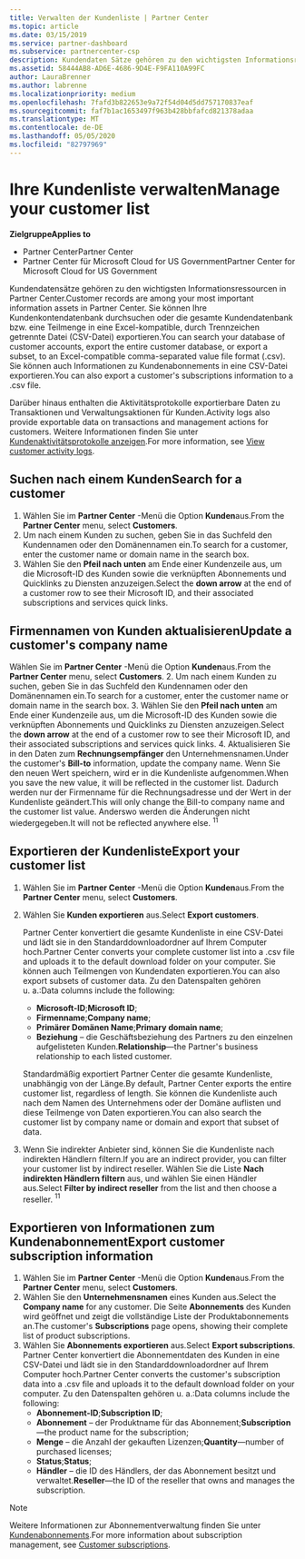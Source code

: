 ```yaml
---
title: Verwalten der Kundenliste | Partner Center
ms.topic: article
ms.date: 03/15/2019
ms.service: partner-dashboard
ms.subservice: partnercenter-csp
description: Kundendaten Sätze gehören zu den wichtigsten Informationsressourcen. Erfahren Sie, wie Sie Informationen in der Kundenliste anzeigen, durchsuchen, aktualisieren und exportieren.
ms.assetid: 58444AB8-AD6E-4686-9D4E-F9FA110A99FC
author: LauraBrenner
ms.author: labrenne
ms.localizationpriority: medium
ms.openlocfilehash: 7fafd3b822653e9a72f54d04d5dd757170837eaf
ms.sourcegitcommit: faf7b1ac1653497f963b428bbfafcd821378adaa
ms.translationtype: MT
ms.contentlocale: de-DE
ms.lasthandoff: 05/05/2020
ms.locfileid: "82797969"
---
```

# <a name="manage-your-customer-list"></a><span data-ttu-id="5b2cb-104">Ihre Kundenliste verwalten</span><span class="sxs-lookup"><span data-stu-id="5b2cb-104">Manage your customer list</span></span>

<span data-ttu-id="5b2cb-105">**Zielgruppe**</span><span class="sxs-lookup"><span data-stu-id="5b2cb-105">**Applies to**</span></span>

-  <span data-ttu-id="5b2cb-106">Partner Center</span><span class="sxs-lookup"><span data-stu-id="5b2cb-106">Partner Center</span></span>
-  <span data-ttu-id="5b2cb-107">Partner Center für Microsoft Cloud for US Government</span><span class="sxs-lookup"><span data-stu-id="5b2cb-107">Partner Center for Microsoft Cloud for US Government</span></span>


<span data-ttu-id="5b2cb-108">Kundendatensätze gehören zu den wichtigsten Informationsressourcen in Partner Center.</span><span class="sxs-lookup"><span data-stu-id="5b2cb-108">Customer records are among your most important information assets in Partner Center.</span></span> <span data-ttu-id="5b2cb-109">Sie können Ihre Kundenkontendatenbank durchsuchen oder die gesamte Kundendatenbank bzw. eine Teilmenge in eine Excel-kompatible, durch Trennzeichen getrennte Datei (CSV-Datei) exportieren.</span><span class="sxs-lookup"><span data-stu-id="5b2cb-109">You can search your database of customer accounts, export the entire customer database, or export a subset, to an Excel-compatible comma-separated value file format (.csv).</span></span> <span data-ttu-id="5b2cb-110">Sie können auch Informationen zu Kundenabonnements in eine CSV-Datei exportieren.</span><span class="sxs-lookup"><span data-stu-id="5b2cb-110">You can also export a customer's subscriptions information to a .csv file.</span></span>

<span data-ttu-id="5b2cb-111">Darüber hinaus enthalten die Aktivitätsprotokolle exportierbare Daten zu Transaktionen und Verwaltungsaktionen für Kunden.</span><span class="sxs-lookup"><span data-stu-id="5b2cb-111">Activity logs also provide exportable data on transactions and management actions for customers.</span></span> <span data-ttu-id="5b2cb-112">Weitere Informationen finden Sie unter [Kundenaktivitätsprotokolle anzeigen](activity-logs.md).</span><span class="sxs-lookup"><span data-stu-id="5b2cb-112">For more information, see [View customer activity logs](activity-logs.md).</span></span>


## <a name="search-for-a-customer"></a><span data-ttu-id="5b2cb-113">Suchen nach einem Kunden</span><span class="sxs-lookup"><span data-stu-id="5b2cb-113">Search for a customer</span></span>

1.  <span data-ttu-id="5b2cb-114">Wählen Sie im **Partner Center** -Menü die Option **Kunden**aus.</span><span class="sxs-lookup"><span data-stu-id="5b2cb-114">From the **Partner Center** menu, select **Customers**.</span></span>
2.  <span data-ttu-id="5b2cb-115">Um nach einem Kunden zu suchen, geben Sie in das Suchfeld den Kundennamen oder den Domänennamen ein.</span><span class="sxs-lookup"><span data-stu-id="5b2cb-115">To search for a customer, enter the customer name or domain name in the search box.</span></span>
3.  <span data-ttu-id="5b2cb-116">Wählen Sie den **Pfeil nach unten** am Ende einer Kundenzeile aus, um die Microsoft-ID des Kunden sowie die verknüpften Abonnements und Quicklinks zu Diensten anzuzeigen.</span><span class="sxs-lookup"><span data-stu-id="5b2cb-116">Select the **down arrow** at the end of a customer row to see their Microsoft ID, and their associated subscriptions and services quick links.</span></span>

## <a name="update-a-customers-company-name"></a><span data-ttu-id="5b2cb-117">Firmennamen von Kunden aktualisieren</span><span class="sxs-lookup"><span data-stu-id="5b2cb-117">Update a customer's company name</span></span>

<span data-ttu-id="5b2cb-118">Wählen Sie im **Partner Center** -Menü die Option **Kunden**aus.</span><span class="sxs-lookup"><span data-stu-id="5b2cb-118">From the **Partner Center** menu, select **Customers**.</span></span>
2.  <span data-ttu-id="5b2cb-119">Um nach einem Kunden zu suchen, geben Sie in das Suchfeld den Kundennamen oder den Domänennamen ein.</span><span class="sxs-lookup"><span data-stu-id="5b2cb-119">To search for a customer, enter the customer name or domain name in the search box.</span></span>
3.  <span data-ttu-id="5b2cb-120">Wählen Sie den **Pfeil nach unten** am Ende einer Kundenzeile aus, um die Microsoft-ID des Kunden sowie die verknüpften Abonnements und Quicklinks zu Diensten anzuzeigen.</span><span class="sxs-lookup"><span data-stu-id="5b2cb-120">Select the **down arrow** at the end of a customer row to see their Microsoft ID, and their associated subscriptions and services quick links.</span></span>
4.  <span data-ttu-id="5b2cb-121">Aktualisieren Sie in den Daten zum **Rechnungsempfänger** den Unternehmensnamen.</span><span class="sxs-lookup"><span data-stu-id="5b2cb-121">Under the customer's **Bill-to** information, update the company name.</span></span> <span data-ttu-id="5b2cb-122">Wenn Sie den neuen Wert speichern, wird er in die Kundenliste aufgenommen.</span><span class="sxs-lookup"><span data-stu-id="5b2cb-122">When you save the new value, it will be reflected in the customer list.</span></span> <span data-ttu-id="5b2cb-123">Dadurch werden nur der Firmenname für die Rechnungsadresse und der Wert in der Kundenliste geändert.</span><span class="sxs-lookup"><span data-stu-id="5b2cb-123">This will only change the Bill-to company name and the customer list value.</span></span> <span data-ttu-id="5b2cb-124">Anderswo werden die Änderungen nicht wiedergegeben.</span><span class="sxs-lookup"><span data-stu-id="5b2cb-124">It will not be reflected anywhere else.</span></span>
<span data-ttu-id="5b2cb-125"><sup>1</sup></span><span class="sxs-lookup"><span data-stu-id="5b2cb-125"><sup>1</sup></span></span>
## <a name="export-your-customer-list"></a><span data-ttu-id="5b2cb-126">Exportieren der Kundenliste</span><span class="sxs-lookup"><span data-stu-id="5b2cb-126">Export your customer list</span></span>

1.  <span data-ttu-id="5b2cb-127">Wählen Sie im **Partner Center** -Menü die Option **Kunden**aus.</span><span class="sxs-lookup"><span data-stu-id="5b2cb-127">From the **Partner Center** menu, select **Customers**.</span></span>
2.  <span data-ttu-id="5b2cb-128">Wählen Sie **Kunden exportieren** aus.</span><span class="sxs-lookup"><span data-stu-id="5b2cb-128">Select **Export customers**.</span></span>

    <span data-ttu-id="5b2cb-129">Partner Center konvertiert die gesamte Kundenliste in eine CSV-Datei und lädt sie in den Standarddownloadordner auf Ihrem Computer hoch.</span><span class="sxs-lookup"><span data-stu-id="5b2cb-129">Partner Center converts your complete customer list into a .csv file and uploads it to the default download folder on your computer.</span></span> <span data-ttu-id="5b2cb-130">Sie können auch Teilmengen von Kundendaten exportieren.</span><span class="sxs-lookup"><span data-stu-id="5b2cb-130">You can also export subsets of customer data.</span></span> <span data-ttu-id="5b2cb-131">Zu den Datenspalten gehören u. a.:</span><span class="sxs-lookup"><span data-stu-id="5b2cb-131">Data columns include the following:</span></span>

    -   <span data-ttu-id="5b2cb-132">**Microsoft-ID**;</span><span class="sxs-lookup"><span data-stu-id="5b2cb-132">**Microsoft ID**;</span></span>
    -   <span data-ttu-id="5b2cb-133">**Firmenname**;</span><span class="sxs-lookup"><span data-stu-id="5b2cb-133">**Company name**;</span></span>
    -   <span data-ttu-id="5b2cb-134">**Primärer Domänen Name**;</span><span class="sxs-lookup"><span data-stu-id="5b2cb-134">**Primary domain name**;</span></span>
    -   <span data-ttu-id="5b2cb-135">**Beziehung** – die Geschäftsbeziehung des Partners zu den einzelnen aufgelisteten Kunden.</span><span class="sxs-lookup"><span data-stu-id="5b2cb-135">**Relationship**—the Partner's business relationship to each listed customer.</span></span>

    <span data-ttu-id="5b2cb-136">Standardmäßig exportiert Partner Center die gesamte Kundenliste, unabhängig von der Länge.</span><span class="sxs-lookup"><span data-stu-id="5b2cb-136">By default, Partner Center exports the entire customer list, regardless of length.</span></span> <span data-ttu-id="5b2cb-137">Sie können die Kundenliste auch nach dem Namen des Unternehmens oder der Domäne auflisten und diese Teilmenge von Daten exportieren.</span><span class="sxs-lookup"><span data-stu-id="5b2cb-137">You can also search the customer list by company name or domain and export that subset of data.</span></span>

3.  <span data-ttu-id="5b2cb-138">Wenn Sie indirekter Anbieter sind, können Sie die Kundenliste nach indirekten Händlern filtern.</span><span class="sxs-lookup"><span data-stu-id="5b2cb-138">If you are an indirect provider, you can filter your customer list by indirect reseller.</span></span> <span data-ttu-id="5b2cb-139">Wählen Sie die Liste **Nach indirekten Händlern filtern** aus, und wählen Sie einen Händler aus.</span><span class="sxs-lookup"><span data-stu-id="5b2cb-139">Select **Filter by indirect reseller** from the list and then choose a reseller.</span></span>
<span data-ttu-id="5b2cb-140"><sup>1</sup></span><span class="sxs-lookup"><span data-stu-id="5b2cb-140"><sup>1</sup></span></span>

## <a name="export-customer-subscription-information"></a><span data-ttu-id="5b2cb-141">Exportieren von Informationen zum Kundenabonnement</span><span class="sxs-lookup"><span data-stu-id="5b2cb-141">Export customer subscription information</span></span>

1.  <span data-ttu-id="5b2cb-142">Wählen Sie im **Partner Center** -Menü die Option **Kunden**aus.</span><span class="sxs-lookup"><span data-stu-id="5b2cb-142">From the **Partner Center** menu, select **Customers**.</span></span>
2.  <span data-ttu-id="5b2cb-143">Wählen Sie den **Unternehmensnamen** eines Kunden aus.</span><span class="sxs-lookup"><span data-stu-id="5b2cb-143">Select the **Company name** for any customer.</span></span> <span data-ttu-id="5b2cb-144">Die Seite **Abonnements** des Kunden wird geöffnet und zeigt die vollständige Liste der Produktabonnements an.</span><span class="sxs-lookup"><span data-stu-id="5b2cb-144">The customer's **Subscriptions** page opens, showing their complete list of product subscriptions.</span></span>
3.  <span data-ttu-id="5b2cb-145">Wählen Sie **Abonnements exportieren** aus.</span><span class="sxs-lookup"><span data-stu-id="5b2cb-145">Select **Export subscriptions**.</span></span> <span data-ttu-id="5b2cb-146">Partner Center konvertiert die Abonnementdaten des Kunden in eine CSV-Datei und lädt sie in den Standarddownloadordner auf Ihrem Computer hoch.</span><span class="sxs-lookup"><span data-stu-id="5b2cb-146">Partner Center converts the customer's subscription data into a .csv file and uploads it to the default download folder on your computer.</span></span> <span data-ttu-id="5b2cb-147">Zu den Datenspalten gehören u. a.:</span><span class="sxs-lookup"><span data-stu-id="5b2cb-147">Data columns include the following:</span></span>
    -   <span data-ttu-id="5b2cb-148">**Abonnement-ID**;</span><span class="sxs-lookup"><span data-stu-id="5b2cb-148">**Subscription ID**;</span></span>
    -   <span data-ttu-id="5b2cb-149">**Abonnement** – der Produktname für das Abonnement;</span><span class="sxs-lookup"><span data-stu-id="5b2cb-149">**Subscription**—the product name for the subscription;</span></span>
    -   <span data-ttu-id="5b2cb-150">**Menge** – die Anzahl der gekauften Lizenzen;</span><span class="sxs-lookup"><span data-stu-id="5b2cb-150">**Quantity**—number of purchased licenses;</span></span>
    -   <span data-ttu-id="5b2cb-151">**Status**;</span><span class="sxs-lookup"><span data-stu-id="5b2cb-151">**Status**;</span></span>
    -   <span data-ttu-id="5b2cb-152">**Händler** – die ID des Händlers, der das Abonnement besitzt und verwaltet.</span><span class="sxs-lookup"><span data-stu-id="5b2cb-152">**Reseller**—the ID of the reseller that owns and manages the subscription.</span></span>

> [!NOTE]  
> <span data-ttu-id="5b2cb-153">Weitere Informationen zur Abonnementverwaltung finden Sie unter [Kundenabonnements](customer-subscriptions.md).</span><span class="sxs-lookup"><span data-stu-id="5b2cb-153">For more information about subscription management, see [Customer subscriptions](customer-subscriptions.md).</span></span>

     

 

 



